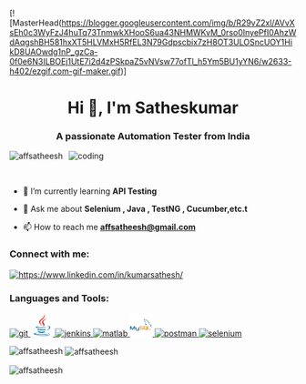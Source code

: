 
[![MasterHead(https://blogger.googleusercontent.com/img/b/R29vZ2xl/AVvXsEh0c3WyFzJ4huTq73TnmwkXHooS6ua43NHMWKvM_0rso0InyePfI0AhzWdAqgshBH581hxXT5HLVMxH5RfEL3N79Gdpscbix7zH8OT3ULOSncUOY1HikD8UAOwdg1nP_gzCa-0f0e6N3ILBOEj1UtE7i2d4zPSkpaZ5vNVsw77ofTl_h5Ym5BU1yYN6/w2633-h402/ezgif.com-gif-maker.gif)]
<h1 align="center">Hi 👋, I'm Satheskumar</h1>
<h3 align="center">A passionate Automation Tester from India</h3>
<img align="right" alt="coding" width="400"src="https://cdn.dribbble.com/users/1162077/screenshots/3848914/programmer.gif">

<p align="left"> <img src="https://komarev.com/ghpvc/?username=affsatheesh&label=Profile%20views&color=0e75b6&style=flat" alt="affsatheesh" /> </p>

<p align="left"> <a href="https://twitter.com/" target="blank"><img src="https://img.shields.io/twitter/follow/?logo=twitter&style=for-the-badge" alt="" /></a> </p>

- 🌱 I’m currently learning **API Testing**

- 💬 Ask me about **Selenium , Java , TestNG , Cucumber,etc.t**

- 📫 How to reach me **affsatheesh@gmail.com**

<h3 align="left">Connect with me:</h3>
<p align="left">
<a href="https://linkedin.com/in/https://www.linkedin.com/in/kumarsathesh/" target="blank"><img align="center" src="https://raw.githubusercontent.com/rahuldkjain/github-profile-readme-generator/master/src/images/icons/Social/linked-in-alt.svg" alt="https://www.linkedin.com/in/kumarsathesh/" height="30" width="40" /></a>
</p>

<h3 align="left">Languages and Tools:</h3>
<p align="left"> <a href="https://git-scm.com/" target="_blank" rel="noreferrer"> <img src="https://www.vectorlogo.zone/logos/git-scm/git-scm-icon.svg" alt="git" width="40" height="40"/> </a> <a href="https://www.java.com" target="_blank" rel="noreferrer"> <img src="https://raw.githubusercontent.com/devicons/devicon/master/icons/java/java-original.svg" alt="java" width="40" height="40"/> </a> <a href="https://www.jenkins.io" target="_blank" rel="noreferrer"> <img src="https://www.vectorlogo.zone/logos/jenkins/jenkins-icon.svg" alt="jenkins" width="40" height="40"/> </a> <a href="https://www.mathworks.com/" target="_blank" rel="noreferrer"> <img src="https://upload.wikimedia.org/wikipedia/commons/2/21/Matlab_Logo.png" alt="matlab" width="40" height="40"/> </a> <a href="https://www.mysql.com/" target="_blank" rel="noreferrer"> <img src="https://raw.githubusercontent.com/devicons/devicon/master/icons/mysql/mysql-original-wordmark.svg" alt="mysql" width="40" height="40"/> </a> <a href="https://postman.com" target="_blank" rel="noreferrer"> <img src="https://www.vectorlogo.zone/logos/getpostman/getpostman-icon.svg" alt="postman" width="40" height="40"/> </a> <a href="https://www.selenium.dev" target="_blank" rel="noreferrer"> <img src="https://raw.githubusercontent.com/detain/svg-logos/780f25886640cef088af994181646db2f6b1a3f8/svg/selenium-logo.svg" alt="selenium" width="40" height="40"/> </a> </p>

<p><img align="left" src="https://github-readme-stats.vercel.app/api/top-langs?username=affsatheesh&show_icons=true&locale=en&layout=compact" alt="affsatheesh" /></p>

<p>&nbsp;<img align="center" src="https://github-readme-stats.vercel.app/api?username=affsatheesh&show_icons=true&locale=en" alt="affsatheesh" /></p>

<p><img align="center" src="https://github-readme-streak-stats.herokuapp.com/?user=affsatheesh&" alt="affsatheesh" /></p>
